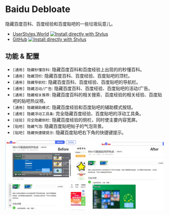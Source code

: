 # Baidu Debloate

隐藏百度百科、百度经验和百度贴吧的一些垃圾玩意儿。

- [UserStyles.World](https://userstyles.world/style/17133/debloat) [![Install directly with Stylus](https://img.shields.io/badge/Install%20directly%20with-Stylus-00adad.svg)](https://userstyles.world/api/style/17133.user.css)
- [GitHub](https://github.com/PRO-2684/gadgets/raw/main/baidu_debloate/) [![Install directly with Stylus](https://img.shields.io/badge/Install%20directly%20with-Stylus-00adad.svg)](https://github.com/PRO-2684/gadgets/raw/main/baidu_debloate/baidu_debloate.user.css)

## 功能 & 配置

- `[通用] 隐藏秒懂百科`: 隐藏百度百科和百度经验上出现的的秒懂百科。
- `[通用] 隐藏顶栏`: 隐藏百度百科、百度经验、百度贴吧的顶栏。
- `[通用] 隐藏导航栏`: 隐藏百度百科、百度经验、百度贴吧的导航栏。
- `[通用] 隐藏活动/广告`: 隐藏百度百科、百度经验、百度贴吧的活动/广告。
- `[通用] 隐藏相关推荐`: 隐藏百度百科的相关搜索、百度经验的相关经验、百度贴吧的贴吧热议榜。
- `[通用] 隐藏辅助模式`: 隐藏百度经验和百度贴吧的辅助模式按钮。
- `[通用] 隐藏浮动工具条`: 完全隐藏百度经验、百度贴吧的浮动工具条。
- `[经验] 完全隐藏侧栏`: 隐藏百度经验的侧栏，同时使主要内容宽屏。
- `[贴吧] 隐藏气泡`: 隐藏百度贴吧帖子的气泡背景。
- `[贴吧] 隐藏快捷键提示`: 隐藏百度贴吧右下角的快捷键提示。

![Before & After](baidu.jpg)
